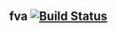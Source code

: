 ## fva [![Build Status](https://travis-ci.org/uncleabbey/fva.svg?branch=master)](https://travis-ci.org/uncleabbey/fva)

